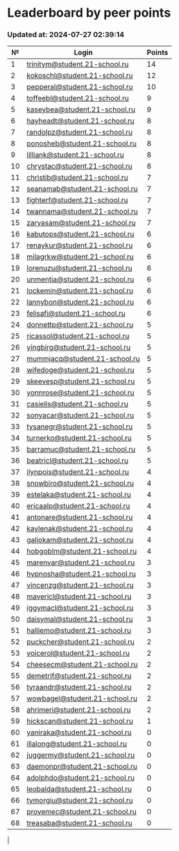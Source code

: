 # Leaderboard by peer points

### Updated at: 2024-07-27 02:39:14

| № | Login | Points |
|---|-------|--------|
|1|trinitym@student.21-school.ru|14|
|2|kokoschl@student.21-school.ru|12|
|3|pepperal@student.21-school.ru|10|
|4|toffeebl@student.21-school.ru|9|
|5|kaseybea@student.21-school.ru|9|
|6|hayheadt@student.21-school.ru|8|
|7|randolpz@student.21-school.ru|8|
|8|ponosheb@student.21-school.ru|8|
|9|lilliank@student.21-school.ru|8|
|10|chrystac@student.21-school.ru|8|
|11|christib@student.21-school.ru|7|
|12|seanamab@student.21-school.ru|7|
|13|fighterf@student.21-school.ru|7|
|14|twannama@student.21-school.ru|7|
|15|zaryasam@student.21-school.ru|7|
|16|kabutops@student.21-school.ru|6|
|17|renaykur@student.21-school.ru|6|
|18|milagrkw@student.21-school.ru|6|
|19|lorenuzu@student.21-school.ru|6|
|20|unmentia@student.21-school.ru|6|
|21|lockemin@student.21-school.ru|6|
|22|lannybon@student.21-school.ru|6|
|23|felisafi@student.21-school.ru|6|
|24|donnettp@student.21-school.ru|5|
|25|ricassol@student.21-school.ru|5|
|26|yingbirg@student.21-school.ru|5|
|27|mummjacq@student.21-school.ru|5|
|28|wifedoge@student.21-school.ru|5|
|29|skeevesp@student.21-school.ru|5|
|30|yonnrose@student.21-school.ru|5|
|31|casielis@student.21-school.ru|5|
|32|sonyacar@student.21-school.ru|5|
|33|tysanegr@student.21-school.ru|5|
|34|turnerko@student.21-school.ru|5|
|35|barramuc@student.21-school.ru|5|
|36|beatricl@student.21-school.ru|5|
|37|ilynpois@student.21-school.ru|4|
|38|snowbiro@student.21-school.ru|4|
|39|estelaka@student.21-school.ru|4|
|40|ericaalp@student.21-school.ru|4|
|41|antonare@student.21-school.ru|4|
|42|kaylenak@student.21-school.ru|4|
|43|galiokam@student.21-school.ru|4|
|44|hobgoblm@student.21-school.ru|4|
|45|marenvar@student.21-school.ru|3|
|46|hypnosha@student.21-school.ru|3|
|47|vincenzg@student.21-school.ru|3|
|48|mavericl@student.21-school.ru|3|
|49|iggymacl@student.21-school.ru|3|
|50|daisymal@student.21-school.ru|3|
|51|halliemo@student.21-school.ru|3|
|52|puckcher@student.21-school.ru|2|
|53|voicerol@student.21-school.ru|2|
|54|cheesecm@student.21-school.ru|2|
|55|demetrif@student.21-school.ru|2|
|56|tyraandr@student.21-school.ru|2|
|57|wowbagel@student.21-school.ru|2|
|58|ahrimeri@student.21-school.ru|2|
|59|hickscan@student.21-school.ru|1|
|60|yaniraka@student.21-school.ru|0|
|61|illalong@student.21-school.ru|0|
|62|juggermy@student.21-school.ru|0|
|63|daemonpr@student.21-school.ru|0|
|64|adolphdo@student.21-school.ru|0|
|65|leobalda@student.21-school.ru|0|
|66|tymorgiu@student.21-school.ru|0|
|67|provemec@student.21-school.ru|0|
|68|treasaba@student.21-school.ru|0|
|
